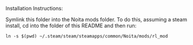 Installation Instructions:

Symlink this folder into the Noita mods folder. To do this, assuming a steam install, cd into
the folder of this README and then run:
```
ln -s $(pwd) ~/.steam/steam/steamapps/common/Noita/mods/rl_mod
```
